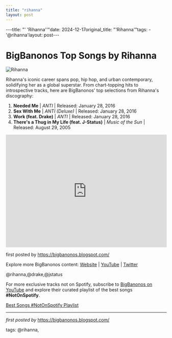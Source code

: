 ```yaml
---
title: "rihanna"
layout: post
---
```

---title: "' 'Rihanna''"date: 2024-12-17original_title: "'Rihanna'"tags:  - '@rihanna'layout: post---<h1>BigBanonos Top Songs by Rihanna</h1><img alt="Rihanna" src="https://www.usatoday.com/gcdn/presto/2022/09/25/USAT/65880e48-021f-46b0-867e-92ba999ef901-Rihanna.png?width=1733&height=1044&fit=crop&format=pjpg&auto=webp" /> <p>Rihanna's iconic career spans pop, hip hop, and urban contemporary, solidifying her as a global superstar. From chart-topping hits to introspective tracks, here are BigBanonos' top selections from Rihanna's discography:</p> <ol> <li><strong>Needed Me</strong> | <em>ANTI</em> | Released: January 28, 2016</li> <li><strong>Sex With Me</strong> | <em>ANTI (Deluxe)</em> | Released: January 28, 2016</li> <li><strong>Work (feat. Drake)</strong> | <em>ANTI</em> | Released: January 28, 2016</li> <li><strong>There's a Thug in My Life (feat. J-Status)</strong> | <em>Music of the Sun</em> | Released: August 29, 2005</li></ol> <div> <iframe src="https://open.spotify.com/embed/playlist/2XG3uSxx2aSdBNw5fUbVEf?utm_source=generator" width="100%" height="352" frameBorder="0" allowfullscreen="" allow="autoplay; clipboard-write; encrypted-media; fullscreen; picture-in-picture" loading="lazy"></iframe></div> <p>first posted by <a href="https://bigbanonos.blogspot.com/">https://bigbanonos.blogspot.com/</a></p> <div> <p>Explore more BigBanonos content: <a href="https://bigbanonos.blogspot.com/">Website</a> | <a href="https://www.youtube.com/@BigBanonos">YouTube</a> | <a href="https://x.com/bigbanonos">Twitter</a></p></div> <!--Tags--><p>@rihanna,@drake,@jstatus</p><!--Subscribe and Playlist Links--><div>    <p>For more exclusive tracks not on Spotify, subscribe to <a href="https://www.youtube.com/@BigBanonos" target="_blank">BigBanonos on YouTube</a> and explore their curated playlist of the best songs <strong>#NotOnSpotify</strong>.</p>    <p><a href="https://www.youtube.com/playlist?list=PLtuNtuTatqI0kFahUCbtbfenC_ET5O_tr" target="_blank">Best Songs #NotOnSpotify Playlist<br /></a></p></div><hr /><p><em>first posted by</em> <a href="https://bigbanonos.blogspot.com/" rel="noopener" target="_new">https://bigbanonos.blogspot.com/</a></p><p>tags: @rihanna,</p>